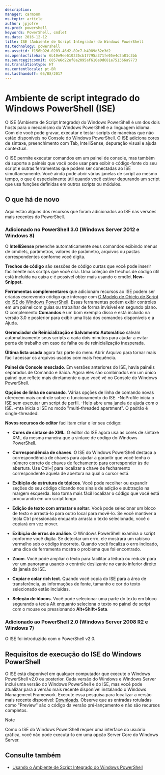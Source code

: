 ```yaml
---
description: 
manager: carmonm
ms.topic: article
author: jpjofre
ms.prod: powershell
keywords: PowerShell, cmdlet
ms.date: 2016-12-12
title: ISE (Ambiente de Script Integrado) do Windows PowerShell
ms.technology: powershell
ms.assetid: f156b92d-0203-46d2-89c7-b4989d32e3d2
ms.openlocfilehash: 6b10e9ee610235cb17795a371fe05e4c2a81c3bb
ms.sourcegitcommit: 6057e6d22ef8a2095af610e0d681e751366a9773
ms.translationtype: HT
ms.contentlocale: pt-BR
ms.lasthandoff: 05/08/2017
---
```

# <a name="windows-powershell-integrated-scripting-environment-ise"></a>Ambiente de script integrado do Windows PowerShell (ISE)
O ISE (Ambiente de Script Integrado) do Windows PowerShell é um dos dois hosts para o mecanismo do Windows PowerShell e a linguagem idioma. Com ele você pode gravar, executar e testar scripts de maneiras que não estão disponíveis no Console do Windows PowerShell. O ISE adiciona cores de sintaxe, preenchimento com Tab, IntelliSense, depuração visual e ajuda contextual.

O ISE permite executar comandos em um painel de console, mas também dá suporte a painéis que você pode usar para exibir o código-fonte do seu script e outras ferramentas que podem ser conectadas ao ISE simultaneamente. Você ainda pode abrir várias janelas de script ao mesmo tempo, o que é especialmente útil quando você estiver depurando um script que usa funções definidas em outros scripts ou módulos.

## <a name="whats-new"></a>O que há de novo
Aqui estão alguns dos recursos que foram adicionados ao ISE nas versões mais recentes do PowerShell.

### <a name="added-in-powershell-30-windows-server-2012-windows-8"></a>Adicionado no PowerShell 3.0 (Windows Server 2012 e Windows 8)
O **IntelliSense** preenche automaticamente seus comandos exibindo menus de cmdlets, parâmetros, valores de parâmetro, arquivos ou pastas correspondentes conforme você digita.

**Trechos de código** são sessões de código curtas que você pode inserir facilmente nos scritps que você cria. Uma coleção de trechos de código útil está incluída na caixa e é possível obter mais usando o cmdlet **New-Snippet**.

**Ferramentas complementares** que adicionam recursos ao ISE podem ser criadas escrevendo código que interage com [O Modelo de Objeto de Script do ISE do Windows PowerShell](https://technet.microsoft.com/en-us/library/dd819478.aspx). Essas ferramentas podem exibir controles em um painel com guias ou trabalhar de forma invisível em segundo plano. O complemento **Comandos** é um bom exemplo disso e está incluído na versão 3.0 e posterior para exibir uma lista dos comandos disponíveis e a Ajuda.

**Gerenciador de Reinicialização e Salvamento Automático** salvam automaticamente seus scripts a cada dois minutos para ajudar a evitar perda do trabalho em caso de falha ou de reinicialização inesperada.

**Última lista usada** agora faz parte do menu Abrir Arquivo para tornar mais fácil acessar os arquivos usados com mais frequência.

**Painel de Console mesclado**. Em versões anteriores do ISE, havia painéis separados de Comando e Saída. Agora eles são combinados em um único painel que reflete mais diretamente o que você vê no Console do Windows PowerShell.

**Opções de linha de comando**. Várias opções de linha de comando novas oferecem mais controle sobre o funcionamento do ISE. -NoProfile inicia o ISE sem executar um script de perfil. -Help abre uma janela de ajuda com o ISE. -mta inicia o ISE no modo "multi-threaded apartment". O padrão é single-threaded.

**Novos recursos do editor** facilitam criar e ler seu código:

-   **Cores de sintaxe de XML**. O editor do ISE agora usa as cores de sintaxe XML da mesma maneira que a sintaxe de código do Windows PowerShell.

-   **Correspondência de chaves**. O ISE do Windows PowerShell destaca a correspondência de chaves para ajudar a garantir que você tenha o número correto de chaves de fechamento para corresponder às de abertura. Use Ctrl+\[ para localizar a chave de fechamento correspondente àquela de abertura na qual o cursor está.

-   **Exibição de estrutura de tópicos**. Você pode recolher ou expandir seções do seu código clicando nos sinais de adição e subtração na margem esquerda. Isso torna mais fácil localizar o código que você está procurando em um script longo.

-   **Edição de texto com arrastar e soltar**. Você pode selecionar um bloco de texto e arrastá-lo para outro local para movê-lo. Se você mantiver a tecla Ctrl pressionada enquanto arrasta o texto selecionado, você o copiará em vez mover.

-   **Exibição de erros de análise**. O Windows PowerShell examina o script conforme você digita. Se detectar um erro, ele mostrará um rabisco vermelho sob o código incorreto. Quando você focaliza o erro indicado, uma dica de ferramenta mostra o problema que foi encontrado.

-   **Zoom**. Você pode ampliar o texto para facilitar a leitura ou reduzir para ver um panorama usando o controle deslizante no canto inferior direito da janela do ISE.

-   **Copiar e colar rich text**. Quando você copia do ISE para a área de transferência, as informações de fonte, tamanho e cor do texto selecionado estão incluídas.

-   **Seleção de blocos**. Você pode selecionar uma parte do texto em bloco segurando a tecla Alt enquanto seleciona o texto no painel de script com o mouse ou pressionando **Alt+Shift+Seta**.

### <a name="added-in-powershell-20-windows-server-2008-r2-windows-7"></a>Adicionado ao PowerShell 2.0 (Windows Server 2008 R2 e Windows 7)
O ISE foi introduzido com o PowerShell v2.0.

## <a name="requirements-for-running-the-windows-powershell-ise"></a>Requisitos de execução do ISE do Windows PowerShell
O ISE está disponível em qualquer computador que execute o Windows PowerShell v2.0 ou posterior. Cada versão do Windows e Windows Server inclui uma versão do Windows PowerShell e do ISE, mas você pode atualizar para a versão mais recente disponível instalando o Windows Management Framework. Execute essa pesquisa para localizar a versão mais recente disponível: [Downloads](http://www.microsoft.com/en-us/search/DownloadResults.aspx?q=%22windows%20management%20framework%22%20PowerShell&sortby=Relevancy~Descending). Observe que as entradas rotuladas como "Preview" são o código da versão pré-lançamento e não são recursos completos.

> [!NOTE]
> Como o ISE do Windows PowerShell requer uma interface do usuário gráfica, você não pode executá-lo em uma opção Server Core do Windows Server.

## <a name="see-also"></a>Consulte também
- [Usando o Ambiente de Script Integrado do Windows PowerShell](http://technet.microsoft.com/library/cc732148.aspx)

